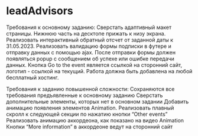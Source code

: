 # leadAdvisors
 Требования к основному заданию:
Сверстать адаптивный макет страницы. 
Нижнюю часть на десктопе прижать к низу экрана.
Реализовать интерактивный обратный отсчет от заданной даты к 31.05.2023.
Реализовать валидацию формы подписки в футере и отправку данных с помощью ajax.
После отправки формы должен появляться popup с сообщением об успехе или ошибке передачи данных.
Кнопка Go to the event является ссылкой на сторонний сайт, логотип - ссылкой на текущий.
Работа должна быть добавлена на любой бесплатный хостинг.

Требования к заданию повышенной сложности:
Сохраняются все требования предъявленные к основному заданию
Сверстать дополнительные элементы, которых нет в основном задании
Добавить анимацию появления элементов Animation.
Реализовать плавный скролл к следующей секции по нажатию кнопки “Other events”
Реализовать анимацию аккордеона, как показано на видео Animation
Кнопки “More information” в аккордеоне ведут на сторонний сайт

